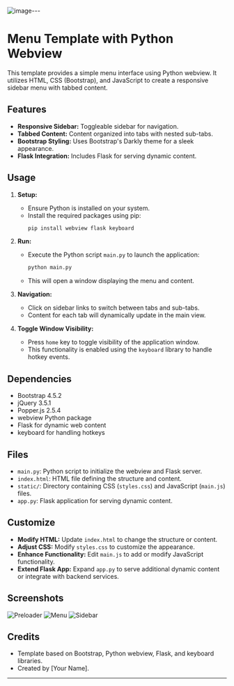 ![image](https://github.com/tranquetthegoat/flask-menu-interface/assets/167721080/55acf2b0-a664-4709-adfd-1334dac1a0e8)---

# Menu Template with Python Webview

This template provides a simple menu interface using Python webview. It utilizes HTML, CSS (Bootstrap), and JavaScript to create a responsive sidebar menu with tabbed content.

## Features

- **Responsive Sidebar:** Toggleable sidebar for navigation.
- **Tabbed Content:** Content organized into tabs with nested sub-tabs.
- **Bootstrap Styling:** Uses Bootstrap's Darkly theme for a sleek appearance.
- **Flask Integration:** Includes Flask for serving dynamic content.

## Usage

1. **Setup:**
   - Ensure Python is installed on your system.
   - Install the required packages using pip:
     ```bash
     pip install webview flask keyboard
     ```

2. **Run:**
   - Execute the Python script `main.py` to launch the application:
     ```bash
     python main.py
     ```
   - This will open a window displaying the menu and content.

3. **Navigation:**
   - Click on sidebar links to switch between tabs and sub-tabs.
   - Content for each tab will dynamically update in the main view.

4. **Toggle Window Visibility:**
   - Press `home` key to toggle visibility of the application window.
   - This functionality is enabled using the `keyboard` library to handle hotkey events.

## Dependencies

- Bootstrap 4.5.2
- jQuery 3.5.1
- Popper.js 2.5.4
- webview Python package
- Flask for dynamic web content
- keyboard for handling hotkeys

## Files

- `main.py`: Python script to initialize the webview and Flask server.
- `index.html`: HTML file defining the structure and content.
- `static/`: Directory containing CSS (`styles.css`) and JavaScript (`main.js`) files.
- `app.py`: Flask application for serving dynamic content.

## Customize

- **Modify HTML:** Update `index.html` to change the structure or content.
- **Adjust CSS:** Modify `styles.css` to customize the appearance.
- **Enhance Functionality:** Edit `main.js` to add or modify JavaScript functionality.
- **Extend Flask App:** Expand `app.py` to serve additional dynamic content or integrate with backend services.

## Screenshots
![Preloader](https://github.com/tranquetthegoat/flask-menu-interface/assets/167721080/0c2a44e2-e2fd-4e62-a826-11e194f4b6f5)
![Menu](https://github.com/tranquetthegoat/flask-menu-interface/assets/167721080/5460847c-ca5c-4323-a442-62dccb5a4848)
![Sidebar](https://github.com/tranquetthegoat/flask-menu-interface/assets/167721080/7b746048-5140-45d8-8907-d4c16fe8ea08)

## Credits

- Template based on Bootstrap, Python webview, Flask, and keyboard libraries.
- Created by [Your Name].

---
